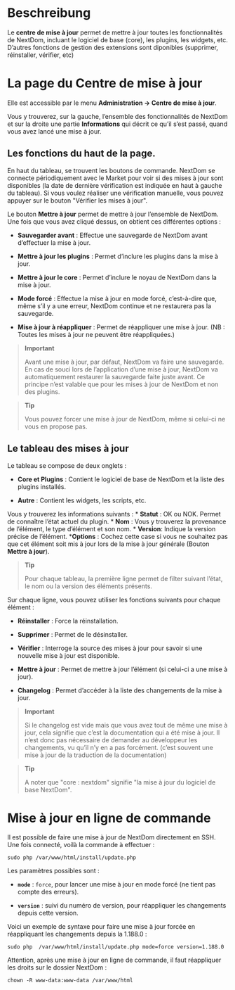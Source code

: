 Beschreibung 
===========

Le **centre de mise à jour** permet de mettre à jour toutes les
fonctionnalités de NextDom, incluant le logiciel de base (core), les
plugins, les widgets, etc. D’autres fonctions de gestion des extensions
sont diponibles (supprimer, réinstaller, vérifier, etc)

La page du Centre de mise à jour 
================================

Elle est accessible par le menu **Administration → Centre de mise à
jour**.

Vous y trouverez, sur la gauche, l’ensemble des fonctionnalités de
NextDom et sur la droite une partie **Informations** qui décrit ce qu’il
s’est passé, quand vous avez lancé une mise à jour.

Les fonctions du haut de la page. 
---------------------------------

En haut du tableau, se trouvent les boutons de commande. NextDom se
connecte périodiquement avec le Market pour voir si des mises à jour
sont disponibles (la date de dernière vérification est indiquée en haut
à gauche du tableau). Si vous voulez réaliser une vérification manuelle,
vous pouvez appuyer sur le bouton "Vérifier les mises à jour".

Le bouton **Mettre à jour** permet de mettre à jour l’ensemble de
NextDom. Une fois que vous avez cliqué dessus, on obtient ces différentes
options :

-   **Sauvegarder avant** : Effectue une sauvegarde de NextDom avant
    d’effectuer la mise à jour.

-   **Mettre à jour les plugins** : Permet d’inclure les plugins dans la
    mise à jour.

-   **Mettre à jour le core** : Permet d’inclure le noyau de NextDom dans
    la mise à jour.

-   **Mode forcé** : Effectue la mise à jour en mode forcé, c’est-à-dire
    que, même s’il y a une erreur, NextDom continue et ne restaurera pas
    la sauvegarde.

-   **Mise à jour à réappliquer** : Permet de réappliquer une mise
    à jour. (NB : Toutes les mises à jour ne peuvent être réappliquées.)

> **Important**
>
> Avant une mise à jour, par défaut, NextDom va faire une sauvegarde. En
> cas de souci lors de l’application d’une mise à jour, NextDom va
> automatiquement restaurer la sauvegarde faite juste avant. Ce principe
> n’est valable que pour les mises à jour de NextDom et non des plugins.

> **Tip**
>
> Vous pouvez forcer une mise à jour de NextDom, même si celui-ci ne vous
> en propose pas.

Le tableau des mises à jour 
---------------------------

Le tableau se compose de deux onglets :

-   **Core et Plugins** : Contient le logiciel de base de NextDom et la
    liste des plugins installés.

-   **Autre** : Contient les widgets, les scripts, etc.

Vous y trouverez les informations suivants : \* **Statut** : OK ou NOK.
Permet de connaître l’état actuel du plugin. \* **Nom** : Vous y
trouverez la provenance de l’élément, le type d’élément et son nom. \*
**Version**: Indique la version précise de l’élément. \***Options** :
Cochez cette case si vous ne souhaitez pas que cet élément soit mis à
jour lors de la mise à jour générale (Bouton **Mettre à jour**).

> **Tip**
>
> Pour chaque tableau, la première ligne permet de filter suivant
> l’état, le nom ou la version des éléments présents.

Sur chaque ligne, vous pouvez utiliser les fonctions suivants pour
chaque élément :

-   **Réinstaller** : Force la réinstallation.

-   **Supprimer** : Permet de le désinstaller.

-   **Vérifier** : Interroge la source des mises à jour pour savoir si
    une nouvelle mise à jour est disponible.

-   **Mettre à jour** : Permet de mettre à jour l’élément (si celui-ci a
    une mise à jour).

-   **Changelog** : Permet d’accéder à la liste des changements de la
    mise à jour.

> **Important**
>
> Si le changelog est vide mais que vous avez tout de même une mise à
> jour, cela signifie que c’est la documentation qui a été mise à jour.
> Il n’est donc pas nécessaire de demander au développeur les
> changements, vu qu’il n’y en a pas forcément. (c’est souvent une mise
> à jour de la traduction de la documentation)

> **Tip**
>
> A noter que "core : nextdom" signifie "la mise à jour du logiciel de
> base NextDom".

Mise à jour en ligne de commande 
================================

Il est possible de faire une mise à jour de NextDom directement en SSH.
Une fois connecté, voilà la commande à effectuer :

    sudo php /var/www/html/install/update.php

Les paramètres possibles sont :

-   **`mode`** : `force`, pour lancer une mise à jour en mode forcé (ne
    tient pas compte des erreurs).

-   **`version`** : suivi du numéro de version, pour réappliquer les
    changements depuis cette version.

Voici un exemple de syntaxe pour faire une mise à jour forcée en
réappliquant les changements depuis la 1.188.0 :

    sudo php  /var/www/html/install/update.php mode=force version=1.188.0

Attention, après une mise à jour en ligne de commande, il faut
réappliquer les droits sur le dossier NextDom :

    chown -R www-data:www-data /var/www/html
